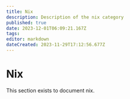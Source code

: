```yaml
---
title: Nix
description: Description of the nix category
published: true
date: 2023-12-01T06:09:21.167Z
tags: 
editor: markdown
dateCreated: 2023-11-29T17:12:56.677Z
---
```


# Nix
This section exists to document nix.